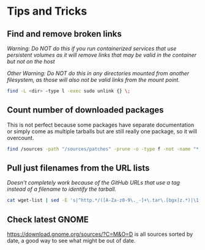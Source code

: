 # Tips and Tricks

## Find and remove broken links

*Warning: Do NOT do this if you run containerized services that use persistent volumes as it will remove links that may be valid in the container but not on the host*

*Other Warning: Do NOT do this in any directories mounted from another filesystem, as those will also not be valid links from the mount point.*

```sh
find -L <dir> -type l -exec sudo unlink {} \;
```

## Count number of downloaded packages

This is not perfect because some packages have separate documentation or simply come as multiple tarballs but are still really one package, so it will overcount.

```sh
find /sources -path "/sources/patches" -prune -o -type f -not -name "*.patch" | wc -l
```

## Pull just filenames from the URL lists

*Doesn't completely work because of the GitHub URLs that use a tag instead of a filename to identify the tarball.*

```sh
cat wget-list | sed -E 's|^http.*/([A-Za-z0-9\._-]+\.tar\.[bgx]z.*)|\1|' | grep -v 'patch' | grep -v 'http' | cut -d '/' -f 1
```

## Check latest GNOME

https://download.gnome.org/sources/?C=M&O=D is all sources sorted by date, a good way to see what might be out of date.
